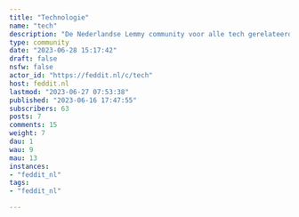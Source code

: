 ```yaml
---
title: "Technologie" 
name: "tech"
description: "De Nederlandse Lemmy community voor alle tech gerelateerde onderwerpen. "
type: community
date: "2023-06-28 15:17:42"
draft: false
nsfw: false
actor_id: "https://feddit.nl/c/tech"
host: feddit.nl
lastmod: "2023-06-27 07:53:38"
published: "2023-06-16 17:47:55"
subscribers: 63
posts: 7
comments: 15
weight: 7
dau: 1
wau: 9
mau: 13
instances:
- "feddit_nl"
tags: 
- "feddit_nl"

---
```

